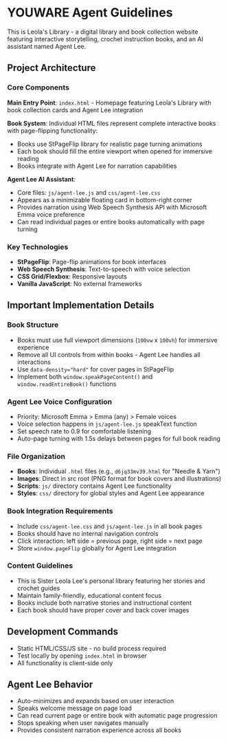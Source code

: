# YOUWARE Agent Guidelines

This is Leola's Library - a digital library and book collection website featuring interactive storytelling, crochet instruction books, and an AI assistant named Agent Lee.

## Project Architecture

### Core Components

**Main Entry Point**: `index.html` - Homepage featuring Leola's Library with book collection cards and Agent Lee integration

**Book System**: Individual HTML files represent complete interactive books with page-flipping functionality:
- Books use StPageFlip library for realistic page turning animations
- Each book should fill the entire viewport when opened for immersive reading
- Books integrate with Agent Lee for narration capabilities

**Agent Lee AI Assistant**: 
- Core files: `js/agent-lee.js` and `css/agent-lee.css`
- Appears as a minimizable floating card in bottom-right corner
- Provides narration using Web Speech Synthesis API with Microsoft Emma voice preference
- Can read individual pages or entire books automatically with page turning

### Key Technologies
- **StPageFlip**: Page-flip animations for book interfaces
- **Web Speech Synthesis**: Text-to-speech with voice selection
- **CSS Grid/Flexbox**: Responsive layouts
- **Vanilla JavaScript**: No external frameworks

## Important Implementation Details

### Book Structure
- Books must use full viewport dimensions (`100vw` x `100vh`) for immersive experience
- Remove all UI controls from within books - Agent Lee handles all interactions
- Use `data-density="hard"` for cover pages in StPageFlip
- Implement both `window.speakPageContent()` and `window.readEntireBook()` functions

### Agent Lee Voice Configuration
- Priority: Microsoft Emma > Emma (any) > Female voices
- Voice selection happens in `js/agent-lee.js` speakText function
- Set speech rate to 0.9 for comfortable listening
- Auto-page turning with 1.5s delays between pages for full book reading

### File Organization
- **Books**: Individual `.html` files (e.g., `d6jq33mv39.html` for "Needle & Yarn")
- **Images**: Direct in src root (PNG format for book covers and illustrations)  
- **Scripts**: `js/` directory contains Agent Lee functionality
- **Styles**: `css/` directory for global styles and Agent Lee appearance

### Book Integration Requirements
- Include `css/agent-lee.css` and `js/agent-lee.js` in all book pages
- Books should have no internal navigation controls
- Click interaction: left side = previous page, right side = next page
- Store `window.pageFlip` globally for Agent Lee integration

### Content Guidelines
- This is Sister Leola Lee's personal library featuring her stories and crochet guides
- Maintain family-friendly, educational content focus
- Books include both narrative stories and instructional content
- Each book should have proper cover and back cover images

## Development Commands
- Static HTML/CSS/JS site - no build process required
- Test locally by opening `index.html` in browser
- All functionality is client-side only

## Agent Lee Behavior
- Auto-minimizes and expands based on user interaction
- Speaks welcome message on page load
- Can read current page or entire book with automatic page progression
- Stops speaking when user navigates manually
- Provides consistent narration experience across all books